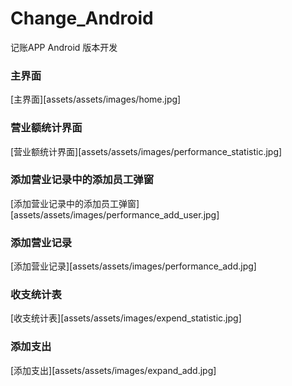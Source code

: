 # Change_Android
记账APP Android 版本开发
### 主界面
[主界面][assets/assets/images/home.jpg]

### 营业额统计界面
[营业额统计界面][assets/assets/images/performance_statistic.jpg]

### 添加营业记录中的添加员工弹窗
[添加营业记录中的添加员工弹窗][assets/assets/images/performance_add_user.jpg]

### 添加营业记录
[添加营业记录][assets/assets/images/performance_add.jpg]

### 收支统计表
[收支统计表][assets/assets/images/expend_statistic.jpg]

### 添加支出
[添加支出][assets/assets/images/expand_add.jpg]
